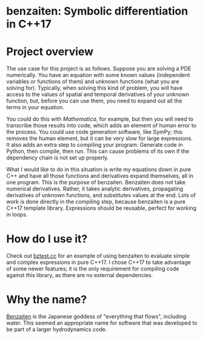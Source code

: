 benzaiten: Symbolic differentiation in C++17
============================================

# Project overview

The use case for this project is as follows. Suppose you are solving a PDE numerically. You have an equation
with some known values (independent variables or functions of them) and unknown functions (what you are
solving for). Typically, when solving this kind of problem, you will have access to the values of
spatial and temporal derivatives of your unknown function, but, before you can use them, you need to expand
out all the terms in your equation.

You could do this with *Mathematica*, for example, but then you will need to transcribe those results into
code, which adds an element of human error to the process. You could use code generation software, like
SymPy; this removes the human element, but it can be very slow for large expressions. It also adds an extra
step to compiling your program: Generate code in Python, then compile, then run. This can cause problems of
its own if the dependency chain is not set up properly.

What I would like to do in this situation is write my equations down in pure C++ and have all those functions
and derivatives expand themselves, all in one program. This is the purpose of benzaiten. Benzaiten does not 
take numerical derivatives. Rather, it takes analytic derivatives, propagating derivatives of unknown 
functions, and substitutes values at the end. Lots of work is done directly in the compiling step, because
benzaiten is a pure C++17 template library. Expressions should be reusable, perfect for working in loops.

# How do I use it?

Check out [bztest.cc](https://github.com/emprice/benzaiten/blob/master/bztest.cc) for an example of using
benzaiten to evaluate simple and complex expressions in pure C++17. I chose C++17 to take advantage
of some newer features; it is the only requirement for compiling code against this library, as there
are no external dependencies.

# Why the name?

[Benzaiten](https://en.wikipedia.org/wiki/Benzaiten) is the Japanese goddess of "everything that flows",
including water. This seemed an appropriate name for software that was developed to be part of a
larger hydrodynamics code.
